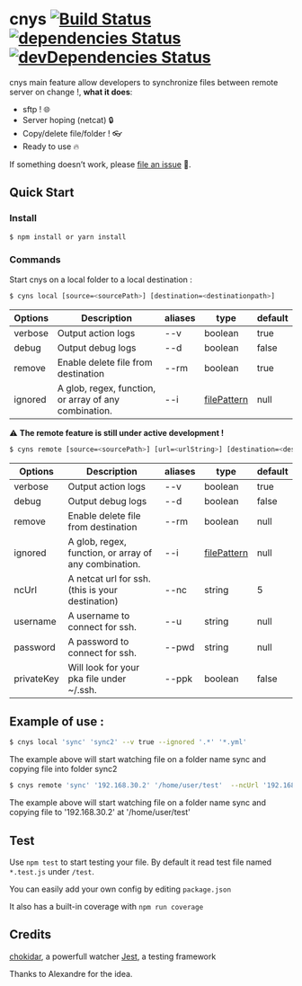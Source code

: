 # cnys [![Build Status](https://travis-ci.org/FabienGreard/cnys.svg?branch=master)](https://travis-ci.org/FabienGreard/cnys)[![dependencies Status](https://david-dm.org/FabienGreard/cnys/status.svg)](https://david-dm.org/FabienGreard/cnys)[![devDependencies Status](https://david-dm.org/FabienGreard/cnys/dev-status.svg)](https://david-dm.org/FabienGreard/cnys?type=dev)

cnys main feature allow developers to synchronize files between remote server on change !, **what it does**:

- sftp ! :globe_with_meridians:
- Server hoping (netcat) :lock:
- Copy/delete file/folder ! :eyeglasses:
- Ready to use :fire:

If something doesn’t work, please [file an issue](https://github.com/FabienGreard/cnys/issues/new) :bug:.

## Quick Start

### Install

```sh
$ npm install or yarn install
```

### Commands

Start cnys on a local folder to a local destination :

```sh
$ cyns local [source=<sourcePath>] [destination=<destinationpath>]
```

| Options | Description                                           | aliases | type                                                  | default |
| ------- | ----------------------------------------------------- | ------- | ----------------------------------------------------- | ------- |
| verbose | Output action logs                                    | --v     | boolean                                               | true    |
| debug   | Output debug logs                                     | --d     | boolean                                               | false   |
| remove  | Enable delete file from destination                   | --rm    | boolean                                               | true    |
| ignored | A glob, regex, function, or array of any combination. | --i     | [filePattern](https://github.com/micromatch/anymatch) | null    |

:warning: **The remote feature is still under active development !**

```sh
$ cyns remote [source=<sourcePath>] [url=<urlString>] [destination=<destinationpath>]
```

| Options    | Description                                           | aliases | type                                                  | default |
| ---------- | ----------------------------------------------------- | ------- | ----------------------------------------------------- | ------- |
| verbose    | Output action logs                                    | --v     | boolean                                               | true    |
| debug      | Output debug logs                                     | --d     | boolean                                               | false   |
| remove     | Enable delete file from destination                   | --rm    | boolean                                               | null    |
| ignored    | A glob, regex, function, or array of any combination. | --i     | [filePattern](https://github.com/micromatch/anymatch) | null    |
| ncUrl      | A netcat url for ssh. (this is your destination)      | --nc    | string                                                | 5       |
| username   | A username to connect for ssh.                        | --u     | string                                                | null    |
| password   | A password to connect for ssh.                        | --pwd   | string                                                | null    |
| privateKey | Will look for your pka file under ~/.ssh.             | --ppk   | boolean                                               | false   |

## Example of use :

```sh
$ cnys local 'sync' 'sync2' --v true --ignored '.*' '*.yml'
```

The example above will start watching file on a folder name sync and copying file into folder sync2

```sh
$ cnys remote 'sync' '192.168.30.2' '/home/user/test'  --ncUrl '192.168.30.3' --username 'fgreard' --privateKey true
```

The example above will start watching file on a folder name sync and copying file to '192.168.30.2' at '/home/user/test'

## Test

Use `npm test` to start testing your file. By default it read test file named `*.test.js` under `/test`.

You can easily add your own config by editing `package.json`

It also has a built-in coverage with `npm run coverage`

## Credits

[chokidar](https://github.com/paulmillr/chokidar), a powerfull watcher
[Jest](https://facebook.github.io/jest/), a testing framework

Thanks to Alexandre for the idea.
